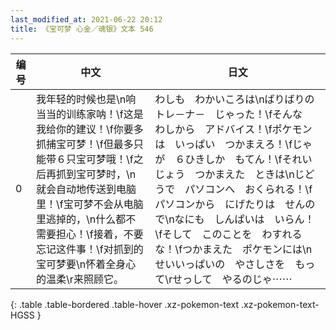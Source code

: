 ```yaml
---
last_modified_at: 2021-06-22 20:12
title: 《宝可梦 心金／魂银》文本 546
---
```

| 编号 | 中文 | 日文 |
| ---- | ---- | ---- |
| 0 | 我年轻的时候也是\n响当当的训练家呐！\f这是我给你的建议！\f你要多抓捕宝可梦！\f但最多只能带６只宝可梦哦！\f之后再抓到宝可梦时，\n就会自动地传送到电脑里！\f宝可梦不会从电脑里逃掉的，\n什么都不需要担心！\f接着，不要忘记这件事！\f对抓到的宝可梦要\n怀着全身心的温柔\r来照顾它。 | わしも　わかいころは\nばりばりの　トレ－ナ－　じゃった！\fそんな　わしから　アドバイス！\fポケモンは　いっぱい　つかまえろ！\fじゃが　６ひきしか　もてん！\fそれいじょう　つかまえた　ときは\nじどうで　パソコンへ　おくられる！\fパソコンから　にげたりは　せんので\nなにも　しんぱいは　いらん！\fそして　このことを　わすれるな！\fつかまえた　ポケモンには\nせいいっぱいの　やさしさを　もって\rせっして　やるのじゃ⋯⋯ |
{: .table .table-bordered .table-hover .xz-pokemon-text .xz-pokemon-text-HGSS }